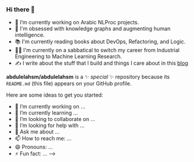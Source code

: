 ### Hi there 👋

- 🔭 I’m currently working on Arabic NLProc projects. 
- 🧠 I'm obsessed with knowledge graphs and augmenting human intelligence.
- 📚 I'm currently reading books about DevOps, Refactoring, and Logic.
- 🧑‍🎓 I'm currently on a sabbatical to switch my career from Industrial Engineering to Machine Learning Research.
- ✍️ I write about the stuff that I build and things I care about in this [blog](https://abdulelahsm.github.io/) 

**abdulelahsm/abdulelahsm** is a ✨ _special_ ✨ repository because its `README.md` (this file) appears on your GitHub profile.

Here are some ideas to get you started:

- 🔭 I’m currently working on ...
- 🌱 I’m currently learning ...
- 👯 I’m looking to collaborate on ...
- 🤔 I’m looking for help with ...
- 💬 Ask me about ...
- 📫 How to reach me: ...
- 😄 Pronouns: ...
- ⚡ Fun fact: ...
-->
